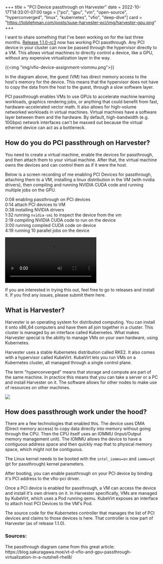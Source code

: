 +++
title = "PCI Device passthrough on Harvester"
date = 2022-10-17T14:33:01-07:00
tags = ["pci", "gpu", "vm", "open-source", "hyperconverged", "linux", "kubernetes", "vfio", "deep-dive"]
card = "https://tobilehman.com/posts/suse-harvester-pci/img/harvester-gpu.png"
+++

I want to share something that I've been working on for the last three months. [Release 1.1.0-rc3](https://github.com/harvester/harvester/releases) now has working PCI passthrough. Any PCI device in your cluster can now be passed through the hypervisor directly to a VM. This allows virtual machines to directly control a device, like a GPU, without any expensive virtualization layer in the way.

{{<img "img/vfio-device-assignment-viommu.png">}}

In the diagram above, the guest (VM) has direct memory access to the host's memory for the device. This means that the hypervisor does not have to copy the data from the host to the guest, through a slow software layer.

PCI passthrough enables VMs to use GPUs to accelerate machine learning workloads, graphics rendering jobs, or anything that could benefit from fast, hardware-accelerated vector math. It also allows for high-volume networked workloads in virtual machines. Virtual machines have a software layer between them and the hardware. By default,  high-bandwidth (e.g. 10Gbps) network interfaces can't be maxxed out because the virtual ethernet device can act as a bottleneck. 

## How do you do PCI passthrough on Harvester?

You need to create a virtual machine, enable the devices for passthrough, and then attach them to your virtual machine. After that, the virtual machine owns the devices and can control them as if it were the host.

Below is a screen recording of me enabling PCI Devices for passthrough, attaching them to a VM, installing a linux distribution in the VM (with nvidia drivers), then compiling and running NVIDIA CUDA code and running multiple jobs on the GPU.

<script>
function seekPlay(offset) {
    var demo = document.getElementById('demo');
    demo.currentTime = offset;
    demo.play();
}
</script>

<div id="toc">
<ul>
<li><a href="#toc" onclick="seekPlay(8);">0:08 enabling passthrough on PCI devices </a></li>
<li><a href="#toc" onclick="seekPlay(14);">0:14 attach PCI devices to VM</a></li>
<li><a href="#toc" onclick="seekPlay(38);">0:38 installing NVIDIA drivers</a></li>
<li><a href="#toc" onclick="seekPlay(60 + 33);">1:32 running <code>nvidia-smi</code> to inspect the device from the vm</a></li>
<li><a href="#toc" onclick="seekPlay(2*60 + 19);">2:19 compiling NVIDIA CUDA code to run on the device</a></li>
<li><a href="#toc" onclick="seekPlay(3*60 + 00);">3:00 running compiled CUDA code on device</a></li>
<li><a href="#toc" onclick="seekPlay(4*60 + 19);">4:19 running 10 parallel jobs on the device</a></li>
</ul>

<video id="demo" height="auto" controls="controls" preload="metadata" onclick="this.play()">
 <source type="video/mp4" src="https://s3.us-east-1.amazonaws.com/tobilehman.com-archive/harvester-gpu-demo.mp4">
</video>

If you are interested in trying this out, feel free to go to [releases](https://github.com/harvester/harvester/releases) and install it. If you find any issues, please submit them [here](https://github.com/harvester/harvester/issues).

## What is Harvester?

[Harvester](https://harvesterhci.io) is an operating system for distributed computing. You can install it onto x86_64 computers and have them all join together in a cluster. This cluster is managed by an interface called [Kubernetes](https://kubernetes.io). What makes Harvester special is the ability to manage VMs on your own hardware, using Kubernetes.

Harvester uses a stable Kubernetes distribution called RKE2. It also comes with a hypervisor called [KubeVirt](https://kubevirt.io). KubeVirt lets you run VMs on a Kubernetes cluster, all managed through a single control plane.

The term "hyperconverged" means that storage and compute are part of the same machine. In practice this means that you can take a server or a PC and install Harvester on it. The software allows for other nodes to make use of resources on other machines.

<img src="https://upload.wikimedia.org/wikipedia/commons/c/ca/Hyperconvergence.jpg">

## How does passthrough work under the hood?

There are a few technologies that enabled this. The device uses DMA (Direct memory access) to copy data directly into memory without going through the CPU. Then the CPU itself uses an IOMMU (Input/Output memory management unit). The IOMMU allows the device to have a contiguous address space and then quickly map that to physical memory space, which might not be contiguous.

The Linux kernel needs to be booted with the `intel_iommu=on` and `iommu=pt` (pt for passthrough) kernel parameters.

After booting, you can enable passthrough on your PCI device by binding it's PCI address to the [vfio-pci](https://github.com/torvalds/linux/blob/master/drivers/vfio/pci/vfio_pci.c) driver.

Once a PCI device is enabled for passthrough, a VM can access the device and install it's own drivers on it. In Harvester specifically, VMs are managed by KubeVirt, which uses a Pod running qemu. KubeVirt exposes an interface to attach host PCI Devices to the VM's Pod.

The source code for the Kubernetes controller that manages the list of PCI devices and claims to those devices is [here](https://github.com/harvester/pcidevices). That controller is now part of Harvester (as of release 1.1.0).

### Sources:
- The passthrough diagram came from this great article: https://blog.sakuragawa.moe/vt-d-vfio-and-gpu-passthrough-virtualization-in-a-nutshell-rhel8/
